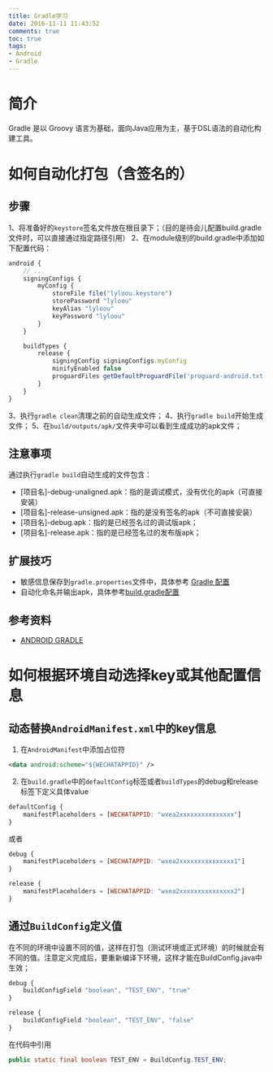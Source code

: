```yaml
---
title: Gradle学习
date: 2016-11-11 11:43:52
comments: true
toc: true
tags:
- Android
- Gradle
---
```


简介
=========
Gradle 是以 Groovy 语言为基础，面向Java应用为主，基于DSL语法的自动化构建工具。


如何自动化打包（含签名的）
==================

步骤
------
1、将准备好的`keystore`签名文件放在根目录下；（目的是待会儿配置build.gradle文件时，可以直接通过指定路径引用）
2、在module级别的build.gradle中添加如下配置代码：
``` js
android {
    // ...
    signingConfigs {
        myConfig {
            storeFile file("lyloou.keystore")
            storePassword "lyloou"
            keyAlias "lyloou"
            keyPassword "lyloou"
        }
    }

    buildTypes {
        release {
            signingConfig signingConfigs.myConfig
            minifyEnabled false
            proguardFiles getDefaultProguardFile('proguard-android.txt'), 'proguard-rules.pro'
        }
    }
}
```
3、执行`gradle clean`清理之前的自动生成文件；
4、执行`gradle build`开始生成文件；
5、在`build/outputs/apk/`文件夹中可以看到生成成功的apk文件；

注意事项
---------
通过执行`gradle build`自动生成的文件包含：
- [项目名]-debug-unaligned.apk：指的是调试模式，没有优化的apk（可直接安装）
- [项目名]-release-unsigned.apk：指的是没有签名的apk（不可直接安装）
- [项目名]-debug.apk：指的是已经签名过的调试版apk；
- [项目名]-release.apk：指的是已经签名过的发布版apk；

扩展技巧
-------
- 敏感信息保存到`gradle.properties`文件中，具体参考 [Gradle 配置](https://www.kancloud.cn/thinkphp/android-best-practices/42169)
- 自动化命名并输出apk，具体参考[build.gradle配置](https://github.com/lyloou/hexo/blob/master/source/_posts/tech/build.gradle%E9%85%8D%E7%BD%AE.md)

参考资料
----------
- [ANDROID GRADLE](http://stormzhang.com/android/2014/02/28/android-gradle/)


如何根据环境自动选择key或其他配置信息
=================================

动态替换`AndroidManifest.xml`中的key信息
--------------------------------------
1. 在`AndroidManifest`中添加占位符
``` xml
<data android:scheme="${WECHATAPPID}" />
```

2. 在`build.gradle`中的`defaultConfig`标签或者`buildTypes`的debug和release标签下定义具体value
``` js
defaultConfig {
    manifestPlaceholders = [WECHATAPPID: "wxea2xxxxxxxxxxxxxxx"]
}
```

或者
``` js
debug {
    manifestPlaceholders = [WECHATAPPID: "wxea2xxxxxxxxxxxxxxx1"]
}

release {
    manifestPlaceholders = [WECHATAPPID: "wxea2xxxxxxxxxxxxxxx2"]
}
```

通过`BuildConfig`定义值
----------------
在不同的环境中设置不同的值，这样在打包（测试环境或正式环境）的时候就会有不同的值。注意定义完成后，要重新编译下环境，这样才能在BuildConfig.java中生效；
``` js
debug {
    buildConfigField "boolean", "TEST_ENV", "true"
}

release {
    buildConfigField "boolean", "TEST_ENV", "false"  
}
```

在代码中引用
``` java
public static final boolean TEST_ENV = BuildConfig.TEST_ENV;
```
